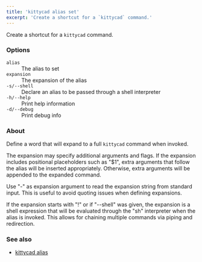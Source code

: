 ```yaml
---
title: 'kittycad alias set'
excerpt: 'Create a shortcut for a `kittycad` command.'
---
```


Create a shortcut for a `kittycad` command.

### Options

<dl class="flags">
   <dt><code>alias</code></dt>
   <dd>The alias to set</dd>

   <dt><code>expansion</code></dt>
   <dd>The expansion of the alias</dd>

   <dt><code>-s/--shell</code></dt>
   <dd>Declare an alias to be passed through a shell interpreter</dd>

   <dt><code>-h/--help</code></dt>
   <dd>Print help information</dd>

   <dt><code>-d/--debug</code></dt>
   <dd>Print debug info</dd>
</dl>

### About

Define a word that will expand to a full `kittycad` command when invoked.

The expansion may specify additional arguments and flags. If the expansion includes
positional placeholders such as "$1", extra arguments that follow the alias will be
inserted appropriately. Otherwise, extra arguments will be appended to the expanded
command.

Use "-" as expansion argument to read the expansion string from standard input. This
is useful to avoid quoting issues when defining expansions.

If the expansion starts with "!" or if "--shell" was given, the expansion is a shell
expression that will be evaluated through the "sh" interpreter when the alias is
invoked. This allows for chaining multiple commands via piping and redirection.

### See also

-   [kittycad alias](./kittycad_alias)

